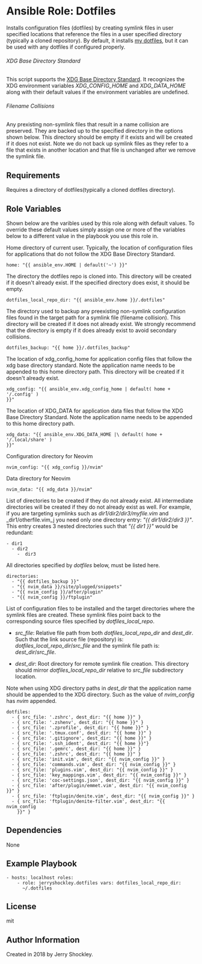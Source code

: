 # Ansible Role: Dotfiles

Installs configuration files (dotfiles) by creating symlink files in user
specified locations that reference the files in a user specified directory
(typically a cloned repository).  By default, it installs [my
dotfiles](https://github.com/JerryShockley/dotfiles), but it can be used with
any dotfiles if configured properly.

###### XDG Base Directory Standard

This script supports the [XDG Base Directory
Standard](https://standards.freedesktop.org/basedir-spec/basedir-spec-latest.html).
It recognizes the XDG environment variables _XDG_CONFIG_HOME_ and
_XDG_DATA_HOME_ along with their default values if the environment variables are
undefined.

###### Filename Collisions

Any prexisting non-symlink files that result in a name collision are preserved.
They are backed up to the specified directory in the options shown below. This
directory should be empty if it exists and will be created if it does not exist.
Note we do not back up symlink files as they refer to a file that exists in
another location and that file is unchanged after we remove the symlink file.

## Requirements

Requires a directory of dotfiles(typically a cloned dotfiles directory).

## Role Variables

Shown below are the varibles used by this role along with default values. To
override these default values simply assign one or more of the variables below
to a different value in the playbook you use this role in.


Home directory of current user. Typically, the location of configuration files
for applications that do not follow the XDG Base Directory Standard.

    home: "{{ ansible_env.HOME | default('~') }}"

The directory the dotfiles repo is cloned into. This directory will be created
if it doesn't already exist. If the specified directory does exist, it should be
  empty.

    dotfiles_local_repo_dir: "{{ ansible_env.home }}/.dotfiles"

The directory used to backup any preexisting non-symlink configuration files
found in the target path for a symlink file (filename collision). This directory
will be created if it does not already exist. We strongly recommend that the
directory is empty if it does already exist to avoid secondary collisions.

    dotfiles_backup: "{{ home }}/.dotfiles_backup"

The location of xdg_config_home for application config files that follow the xdg
base directory standard. Note the application name needs to be appended to this
home directory path. This directory will be created if it doesn't already exist.


    xdg_config: "{{ ansible_env.xdg_config_home | default( home + '/.config' )
    }}"

The location of XDG_DATA for application data files that follow the XDG Base
Directory Standard. Note the application name needs to be appended to this home
directory path.

    xdg_data: "{{ ansible_env.XDG_DATA_HOME |\ default( home + '/.local/share' )
    }}"

Configuration directory for Neovim

    nvim_config: "{{ xdg_config }}/nvim"

Data directory for Neovim

    nvim_data: "{{ xdg_data }}/nvim"

List of directories to be created if they do not already exist.  All
intermediate directories will be created if they do not already exist as well.
For example, if you are targeting symlinks such as _dir1/dir2/dir3/myfile.vim_
and _dir1/otherfile.vim_j you need only one directory entry: _"{{ dir1/dir2/dir3
}}"_. This entry creates 3 nested directories such that _"{{ dir1 }}"_ would be
redundant:

    - dir1
      - dir2
        -  dir3

All directories specified by _dotfiles_ below, must be listed here.

    directories:
      - "{{ dotfiles_backup }}"
      - "{{ nvim_data }}/site/plugged/snippets"
      - "{{ nvim_config }}/after/plugin"
      - "{{ nvim_config }}/ftplugin"

List of configuration files to be installed and the target directories where the
symlink files are created. These symlink files point back to the corresponding
source files specified by _dotfiles_local_repo_.

  - _src_file_: Relative file path from both _dotfiles_local_repo_dir_ and
    _dest_dir_. Such that the link source file (repository) is:
    _dotfiles_local_repo_dir_/_src_file_ and the symlink file path is:
    _dest_dir_/_src_file_.

  - _dest_dir_: Root directory for remote symlink file creation. This
    directory should mirror _dotfiles_local_repo_dir_ relative to _src_file_
    subdirectory location.

Note when using XDG directory paths in _dest_dir_ that the application name
should be appended to the XDG directory. Such as the value of _nvim_config_ has
_nvim_ appended.

    dotfiles:
      - { src_file: '.zshrc', dest_dir: "{{ home }}" }
      - { src_file: '.zshenv', dest_dir: "{{ home }}" }
      - { src_file: '.zprofile', dest_dir: "{{ home }}" }
      - { src_file: '.tmux.conf', dest_dir: "{{ home }}" }
      - { src_file: '.gitignore', dest_dir: "{{ home }}" }
      - { src_file: '.ssh_ident', dest_dir: "{{ home }}"}
      - { src_file: '.gemrc', dest_dir: "{{ home }}" }
      - { src_file: '.zshrc', dest_dir: "{{ home }}" }
      - { src_file: 'init.vim', dest_dir: "{{ nvim_config }}" }
      - { src_file: 'commands.vim', dest_dir: "{{ nvim_config }}" }
      - { src_file: 'plugins.vim', dest_dir: "{{ nvim_config }}" }
      - { src_file: 'key_mappings.vim', dest_dir: "{{ nvim_config }}" }
      - { src_file: 'coc-settings.json', dest_dir: "{{ nvim_config }}" }
      - { src_file: 'after/plugin/emmet.vim', dest_dir: "{{ nvim_config }}" }
      - { src_file: 'ftplugin/denite.vim', dest_dir: "{{ nvim_config }}" }
      - { src_file: 'ftplugin/denite-filter.vim', dest_dir: "{{ nvim_config
        }}" }

## Dependencies

None

## Example Playbook

    - hosts: localhost roles:
        - role: jerryshockley.dotfiles vars: dotfiles_local_repo_dir:
          ~/.dotfiles

## License

mit

## Author Information

Created in 2018 by Jerry Shockley.
